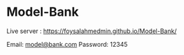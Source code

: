 # Model-Bank
Live server : https://foysalahmedmin.github.io/Model-Bank/

Email: model@bank.com
Password: 12345

